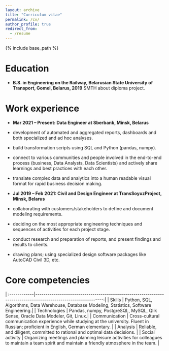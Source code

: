 ```yaml
---
layout: archive
title: "Curriculum vitae"
permalink: /cv/
author_profile: true
redirect_from:
  - /resume
---
```


{% include base_path %}


Education
======
* **B.S. in Engineering on the Railway, Belarusian State University of Transport, Gomel, Belarus, 2019**
SMTH about diploma project.


Work experience
======
* **Mar 2021 – Present: Data Engineer at Sberbank, Minsk, Belarus**

* development of automated and aggregated reports, dashboards and both specialized and ad hoc analyses.
* build transformation scripts using SQL and Python (pandas, numpy).
* connect to various communities and people involved in the end-to-end process (business, Data Analysts, Data Scientists) and actively share learnings and best practices with each other.
* translate complex data and analytics into a human readable visual format for rapid business decision making.

* **Jul 2019 – Feb 2021: Civil and Design Engineer at TransSoyuzProject, Minsk, Belarus**

 * сollaborating with customers/stakeholders to define and document  modeling requirements.
 * deciding on the most appropriate engineering techniques and sequences of activities for each project stage.
 * conduct research and preparation of reports, and present findings and results to clients.
 * drawing plans; using specialized design software packages like AutoCAD Civil 3D, etc.



Core competencies
======
| :------------|---------------------------------------------------------------------------------------------------------------:|
| Skills | Python,  SQL, Algorithms,  Data Warehouse, Database Modeling, Statistics, Software Engineering.|
| Technologies | Pandas, numpy, PostgreSQL, MySQL, Qlik Sense, Oracle Data Modeler, Git, Linux.|
| Communication | Cross-cultural communication experience while studying at the university. Fluent in Russian; proficient in English, German elementary. |
| Analysis | Reliable, and diligent, committed to rational and optimal data decisions. |
| Social activity | Organizing meetings and planning leisure activities for colleagues to maintain a team spirit and maintain a friendly atmosphere in the team. |

